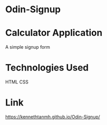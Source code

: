 # Odin-Signup

# Calculator Application

A simple signup form

# Technologies Used

HTML CSS

# Link

https://kennethtanmh.github.io/Odin-Signup/
